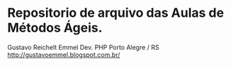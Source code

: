 Repositorio de arquivo das Aulas de Métodos Ágeis.
=====

Gustavo Reichelt Emmel
Dev. PHP
Porto Alegre / RS
http://gustavoemmel.blogspot.com.br/
